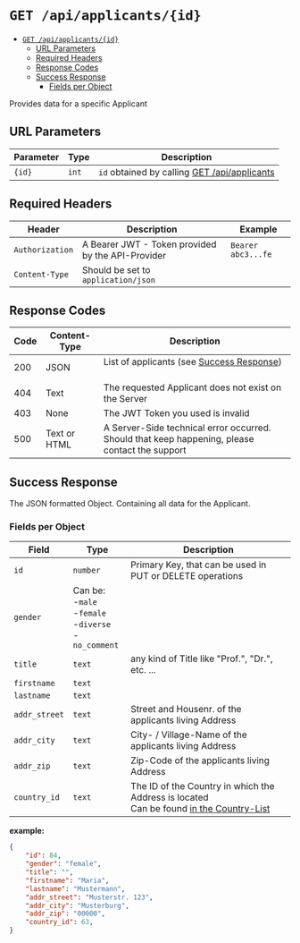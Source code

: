 # `GET /api/applicants/{id}`

<!--toc:start-->
- [`GET /api/applicants/{id}`](#get-apiapplicantsid)
  - [URL Parameters](#url-parameters)
  - [Required Headers](#required-headers)
  - [Response Codes](#response-codes)
  - [Success Response](#success-response)
    - [Fields per Object](#fields-per-object)
<!--toc:end-->

Provides data for a specific Applicant

## URL Parameters
| Parameter | Type | Description |
| - | - | - |
| `{id}` | `int` | `id` obtained by calling [GET /api/applicants](./get_applicants.md) |


## Required Headers
| Header          | Description                                       | Example            |
|-----------------|---------------------------------------------------|--------------------|
| `Authorization` | A Bearer JWT - Token provided by the API-Provider | `Bearer abc3...fe` |
| `Content-Type`  | Should be set to `application/json`| |


## Response Codes
| Code | Content-Type | Description                                                                                   |
|------|--------------|-----------------------------------------------------------------------------------------------|
| 200  | JSON         | List of applicants   (see [Success Response](#success-response))<br><br>                      |
| 404  | Text         | The requested Applicant does not exist on the Server                                          |
| 403  | None         | The JWT Token you used is invalid                                                             |
| 500  | Text or HTML | A Server-Side technical error occurred. Should that keep happening, please contact the support |

## Success Response

The JSON formatted Object. Containing all data for the Applicant.

### Fields per Object

| Field         | Type                                                            | Description                                                                                                     |
|---------------|-----------------------------------------------------------------|-----------------------------------------------------------------------------------------------------------------|
| `id`          | `number`                                                        | Primary Key, that can be used in PUT or DELETE operations                                                      |
| `gender`      | Can be: <br>-`male`<br>-`female`<br>-`diverse`<br>-`no_comment` |                                                                                                                 |
| `title`       | `text`                                                          | any kind of Title like "Prof.", "Dr.", etc. ...                                                                 |
| `firstname`   | `text`                                                          |                                                                                                                 |
| `lastname`    | `text`                                                          |                                                                                                                 |
| `addr_street` | `text`                                                          | Street and Housenr. of the applicants living Address                                                             |
| `addr_city`   | `text`                                                          | City- / Village-Name of the applicants living Address                                                            |
| `addr_zip`    | `text`                                                          | Zip-Code of the applicants living Address                                                                        |
| `country_id`  | `text`                                                          | The ID of the Country in which the Address is located <br> Can be found [in the Country-List](./country_list.md) |

**example:**
```json
{
    "id": 84,
    "gender": "female",
    "title": "",
    "firstname": "Maria",
    "lastname": "Mustermann",
    "addr_street": "Musterstr. 123",
    "addr_city": "Musterburg",
    "addr_zip": "00000",
    "country_id": 63,
}
```
